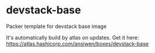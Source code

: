 # devstack-base
Packer template for devstack base image

It's automatically build by atlas on updates. Get it here: https://atlas.hashicorp.com/ansiwen/boxes/devstack-base
